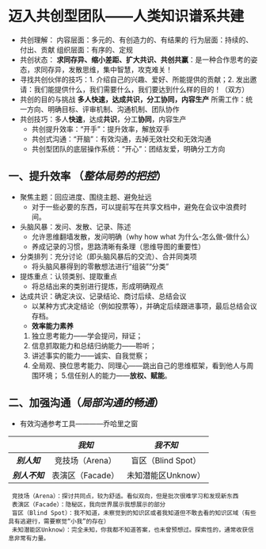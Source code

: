 # 迈入共创型团队——人类知识谱系共建
* 共创理解：
	内容层面：多元的、有创造力的、有结果的
	行为层面：持续的、付出、贡献
	组织层面：有序的、定规
* 共创状态：
**求同存异、缩小差距、扩大共识、共创共赢**：是一种合作思考的姿态，求同存异，发散思维，集中智慧，攻克难关！
* 寻找共创伙伴的技巧：1. 介绍自己的兴趣、爱好、所能提供的贡献；2. 发出邀请：我们能提供什么，我们需要什么，我们要达到什么样的目的！（双方）
* 共创的目的与挑战
	**多人快速，达成共识，分工协同，内容生产**
	所需工作：统一方向、明确目标、评审机制、沟通机制、团队协作
* 共创技巧：多人**快速**，达成**共识**，分工**协同**，内容生产
	* 共创提升效率：“开手”：提升效率，解放双手
	* 共创式沟通：“开脑”：有效沟通，去掉无效社交和无效沟通
	* 共创型团队的底层操作系统：“开心”：团结友爱，明确分工方向
## 一、提升效率 （*整体局势的把控*）
* 聚焦主题：回应进度、围绕主题、避免扯远
	 * 对于一些必要的东西，可以提前写在共享文档中，避免在会议中浪费时间。
* 头脑风暴：发问、发散、记录、陈述
	 * 允许思维翻墙发散，发问明确（why how what 为什么-怎么做-做什么）
	 * 养成记录的习惯，思路清晰有条理（思维导图的重要性） 
* 分类排列：充分讨论（即头脑风暴后的交流）、合并同类项
	 * 将头脑风暴得到的零散想法进行“组装”“分类”
* 提炼重点：认领类别、提取重点
	 * 将总结出来的类别进行提炼，形成明确观点 
* 达成共识：确定决议、记录结论、商讨后续、总结会议
	 * 以某种方式决定结论（例如投票等），并确定后续跟进事项，最后总结会议存档。
	 * **效率能力素养**
	 1. 独立思考能力——学会提问，辩证；
	 2. 信息抓取能力和总结归纳能力——聆听；
	 3. 讲述事实的能力——诚实、自我觉察；
	 4. 全局观、换位思考能力、同理心——跳出自己的思维框架，看到他人与周围环境；
	 5.信任别人的能力——**放权、赋能**。
## 二、加强沟通（*局部沟通的畅通*）
* 有效沟通参考工具————乔哈里之窗

||***我知***|***我不知***|
|:-:|:-:|:-:|
|***别人知***|竞技场（Arena）|盲区（Blind Spot）|
|***别人不知***|表演区（Facade）|未知潜能区Unknow）|

	 竞技场（Arena）：探讨共同点，较为舒适。看似双向，但是批次很难学习和发现新东西
	 表演区（Facade）：隐秘区，我向世界展示我想展示的部分
	 盲区（Blind Spot）：我不知道，未察觉到的知识区或者我知道但不敢去看的知识区域（有些具有逃避行，需要察觉“小我”的存在）
	 未知潜能区Unknow）：完全未知，你我都不知道答案，也未曾预想过。探索性的，通常收获信息非常有力量。

